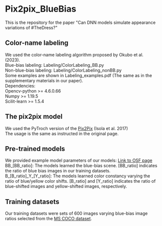 # Pix2pix_BlueBias

This is the repository for the paper "Can DNN models simulate appearance variations of #TheDress?"

## Color-name labeling
We used the color-name labeling algorithm proposed by Okubo et al. (2023).  
Blue-bias labeling: Labeling/ColorLabeling_BB.py  
Non-blue-bias labeling: Labeling/ColorLabeling_nonBB.py  
Some examples are shown in Labeling_examples.pdf (The same as in the supplementary materials in our paper).  
Dependencies:  
Opencv-python  >= 4.6.0.66  
Numpy  >= 1.19.5  
Scilit-learn  >= 1.5.4  

## The pix2pix model
We used the PyTroch version of the [Pix2Pix](https://github.com/junyanz/pytorch-CycleGAN-and-pix2pix/tree/master) (Isola et al. 2017)  
The usage is the same as instructed in the original page.   

## Pre-trained models
We provided example model parameters of our models: [Link to OSF page](https://osf.io/p8g9y/?view_only=2833c524b60446138dbb82579b4a5c27)  
BB_[BB_ratio]: The models learned the blue-bias scene. [BB_ratio] indicates the ratio of blue bias images in our training datasets.  
B_[B_ratio]\_Y\_[Y_ratio]: The models learned color constancy varying the ratio of blue/yellow color shifts.  [B_ratio] and [Y_ratio] indicates the ratio of blue-shifted images and yellow-shifted images, respectively.   

## Training datasets
Our training datasets were sets of 600 images varying blue-bias image ratios selected from the [MS COCO dataset](https://cocodataset.org/#home).

